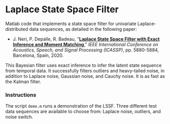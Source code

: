 # Laplace State Space Filter

Matlab code that implements a state space filter for univariate Laplace-distributed data sequences, as detailed in the following paper:

* J. Neri, P. Depalle, R. Badeau, "<a href="https://ieeexplore.ieee.org/document/9053185" target="_blank">**Laplace State Space Filter with Exact Inference and Moment Matching**</a>," *IEEE International Conference on Acoustics, Speech, and Signal Processing (ICASSP)*, pp. 5880-5884, Barcelona, Spain, 2020.

This Bayesian filter uses exact inference to infer the latent state sequence from temporal data. It successfully filters outliers and heavy-tailed noise, in addition to Laplace noise, Gaussian noise, and Cauchy noise. It is as fast as the Kalman filter.

### Instructions

The script `demo.m` runs a demonstration of the LSSF. Three different test data sequences are available to choose from: Laplace noise, outliers, and noise switch.


